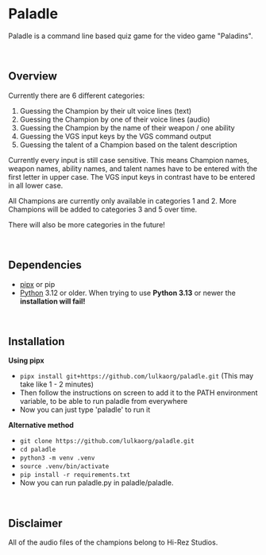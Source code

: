 # Paladle
Paladle is a command line based quiz game for the video game "Paladins".

</br>

## Overview
Currently there are 6 different categories:
  1. Guessing the Champion by their ult voice lines (text)
  2. Guessing the Champion by one of their voice lines (audio)
  3. Guessing the Champion by the name of their weapon / one ability
  4. Guessing the VGS input keys by the VGS command output
  5. Guessing the talent of a Champion based on the talent description

Currently every input is still case sensitive. This means Champion names, weapon names, ability names, and talent names have to be entered with the first letter in upper case.
The VGS input keys in contrast have to be entered in all lower case.

All Champions are currently only available in categories 1 and 2.
More Champions will be added to categories 3 and 5 over time.

There will also be more categories in the future!

</br>

## Dependencies
- [pipx](https://pipx.pypa.io/latest/installation/) or pip
- [Python](https://www.python.org/downloads/) 3.12 or older. When trying to use __Python 3.13__ or newer the __installation will fail!__

</br>

## Installation
__Using pipx__
- `pipx install git+https://github.com/lulkaorg/paladle.git` (This may take like 1 - 2 minutes)
- Then follow the instructions on screen to add it to the PATH environment variable, to be able to run paladle from everywhere
- Now you can just type 'paladle' to run it

__Alternative method__  
- `git clone https://github.com/lulkaorg/paladle.git`
- `cd paladle`
- `python3 -m venv .venv`
- `source .venv/bin/activate`
- `pip install -r requirements.txt`
- Now you can run paladle.py in paladle/paladle.

</br>

## Disclaimer
All of the audio files of the champions belong to Hi-Rez Studios.
